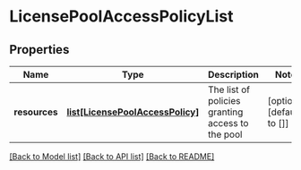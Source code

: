 # LicensePoolAccessPolicyList

## Properties
Name | Type | Description | Notes
------------ | ------------- | ------------- | -------------
**resources** | [**list[LicensePoolAccessPolicy]**](LicensePoolAccessPolicy.md) | The list of policies granting access to the pool | [optional] [default to []]

[[Back to Model list]](../README.md#documentation-for-models) [[Back to API list]](../README.md#documentation-for-api-endpoints) [[Back to README]](../README.md)



